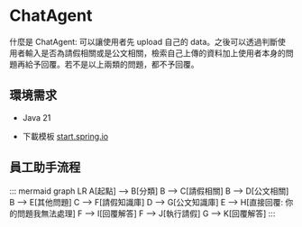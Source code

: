 # ChatAgent

什麼是 ChatAgent:
可以讓使用者先 upload 自己的 data。之後可以透過判斷使用者輸入是否為請假相關或是公文相關，檢索自己上傳的資料加上使用者本身的問題再給予回覆。若不是以上兩類的問題，都不予回覆。

## 環境需求

- Java 21

- 下載模板 [start.spring.io](https://start.spring.io/#!type=gradle-project&language=java&platformVersion=3.2.7&packaging=jar&jvmVersion=21&groupId=io.csd.cloudtechnology&artifactId=a-flow-gent&name=a-flow-gent&description=Demo%20project%20for%20Spring%20Boot&packageName=io.csd.cloudtechnology.aflowgent&dependencies=devtools,lombok,configuration-processor,docker-compose,modulith,web,data-rest,thymeleaf,oauth2-resource-server,data-jpa,data-jdbc,liquibase,postgresql,validation,cache,prometheus,distributed-tracing,testcontainers,cloud-stream,actuator,spring-ai-ollama,cloud-gcp,cloud-gcp-pubsub,spring-ai-vectordb-pgvector,spring-ai-azure-openai,spring-ai-vertexai-gemini,cloud-gcp-storage)

## 員工助手流程

::: mermaid
graph LR
A[起點] --> B[分類]
B --> C[請假相關]
B --> D[公文相關]
B --> E[其他問題]
C --> F[請假知識庫]
D --> G[公文知識庫]
E --> H[直接回覆: 你的問題我無法處理]
F --> I[回覆解答]
F --> J[執行請假]
G --> K[回覆解答]
:::
